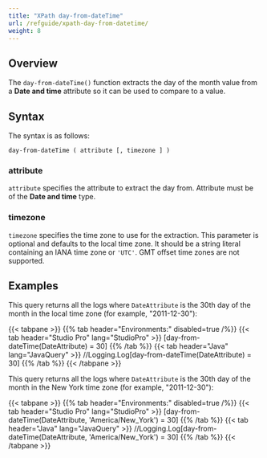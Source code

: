 ```yaml
---
title: "XPath day-from-dateTime"
url: /refguide/xpath-day-from-datetime/
weight: 8
---
```


## Overview

The `day-from-dateTime()` function extracts the day of the month value from a **Date and time** attribute so it can be used to compare to a value.

## Syntax

The syntax is as follows:

```
day-from-dateTime ( attribute [, timezone ] )
```

### attribute

`attribute` specifies the attribute to extract the day from. Attribute must be of the **Date and time** type.

### timezone

`timezone` specifies the time zone to use for the extraction. This parameter is optional and defaults to the local time zone. It should be a string literal containing an IANA time zone or `'UTC'`. GMT offset time zones are not supported.

## Examples

This query returns all the logs where `DateAttribute` is the 30th day of the month in the local time zone (for example, "2011-12-30"):

{{< tabpane >}}
  {{% tab header="Environments:" disabled=true /%}}
  {{< tab header="Studio Pro" lang="StudioPro" >}}
    [day-from-dateTime(DateAttribute) = 30]
    {{% /tab %}}
  {{< tab header="Java" lang="JavaQuery" >}}
     //Logging.Log[day-from-dateTime(DateAttribute) = 30]
    {{% /tab %}}
{{< /tabpane >}}

This query returns all the logs where `DateAttribute` is the 30th day of the month in the New York time zone (for example, "2011-12-30"):

{{< tabpane >}}
  {{% tab header="Environments:" disabled=true /%}}
  {{< tab header="Studio Pro" lang="StudioPro" >}}
    [day-from-dateTime(DateAttribute, 'America/New_York') = 30]
    {{% /tab %}}
  {{< tab header="Java" lang="JavaQuery" >}}
     //Logging.Log[day-from-dateTime(DateAttribute, 'America/New_York') = 30]
    {{% /tab %}}
{{< /tabpane >}}
